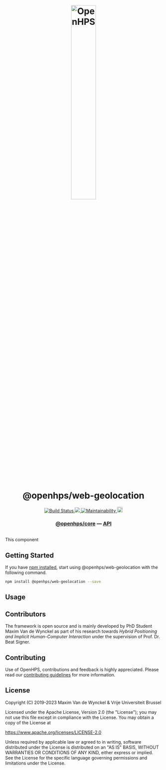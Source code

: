 <h1 align="center">
  <img alt="OpenHPS" src="https://openhps.org/images/logo_text-512.png" width="40%" /><br />
  @openhps/web-geolocation
</h1>
<p align="center">
    <a href="https://github.com/OpenHPS/openhps-web/actions/workflows/main.yml" target="_blank">
        <img alt="Build Status" src="https://github.com/OpenHPS/openhps-web/actions/workflows/main.yml/badge.svg">
    </a>
    <a href="https://codecov.io/gh/OpenHPS/openhps-web">
        <img src="https://codecov.io/gh/OpenHPS/openhps-web/branch/master/graph/badge.svg"/>
    </a>
    <a href="https://codeclimate.com/github/OpenHPS/openhps-web/" target="_blank">
        <img alt="Maintainability" src="https://img.shields.io/codeclimate/maintainability/OpenHPS/openhps-web">
    </a>
    <a href="https://badge.fury.io/js/@openhps%web">
        <img src="https://badge.fury.io/js/@openhps%2Fweb.svg" alt="npm version" height="18">
    </a>
</p>

<h3 align="center">
    <a href="https://github.com/OpenHPS/openhps-core">@openhps/core</a> &mdash; <a href="https://openhps.org/docs/web">API</a>
</h3>

<br />
This component 

## Getting Started
If you have [npm installed](https://www.npmjs.com/get-npm), start using @openhps/web-geolocation with the following command.
```bash
npm install @openhps/web-geolocation --save
```
## Usage


## Contributors
The framework is open source and is mainly developed by PhD Student Maxim Van de Wynckel as part of his research towards *Hybrid Positioning and Implicit Human-Computer Interaction* under the supervision of Prof. Dr. Beat Signer.

## Contributing
Use of OpenHPS, contributions and feedback is highly appreciated. Please read our [contributing guidelines](CONTRIBUTING.md) for more information.

## License
Copyright (C) 2019-2023 Maxim Van de Wynckel & Vrije Universiteit Brussel

Licensed under the Apache License, Version 2.0 (the "License"); you may not use this file except in compliance with the License. You may obtain a copy of the License at

https://www.apache.org/licenses/LICENSE-2.0

Unless required by applicable law or agreed to in writing, software distributed under the License is distributed on an "AS IS" BASIS, WITHOUT WARRANTIES OR CONDITIONS OF ANY KIND, either express or implied. See the License for the specific language governing permissions and limitations under the License.